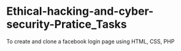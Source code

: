 # Ethical-hacking-and-cyber-security-Pratice_Tasks
To create and clone a facebook login page using HTML, CSS, PHP
